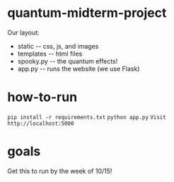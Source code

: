 # quantum-midterm-project

Our layout:
* static -- css, js, and images
* templates -- html files
* spooky.py -- the quantum effects!
* app.py -- runs the website (we use Flask)

# how-to-run    
`pip install -r requirements.txt`
`python app.py`
`Visit http://localhost:5000`

# goals
Get this to run by the week of 10/15!